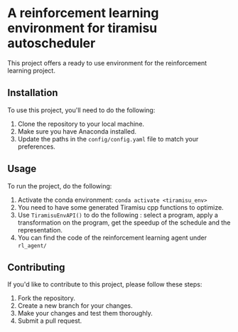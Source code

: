# A reinforcement learning environment for tiramisu autoscheduler

This project offers a ready to use environment for the reinforcement learning project.

## Installation

To use this project, you'll need to do the following:

1. Clone the repository to your local machine.
2. Make sure you have Anaconda installed.
3. Update the paths in the `config/config.yaml` file to match your preferences.

## Usage

To run the project, do the following:

1. Activate the conda environment:
`conda activate <tiramisu_env>`
2. You need to have some generated Tiramisu cpp functions to optimize.
3. Use `TiramisuEnvAPI()` to do the following : select a program, apply a transformation on the program, get the speedup of the schedule and the representation.
4. You can find the code of the reinforcement learning agent under `rl_agent/`

## Contributing

If you'd like to contribute to this project, please follow these steps:

1. Fork the repository.
2. Create a new branch for your changes.
3. Make your changes and test them thoroughly.
4. Submit a pull request.

